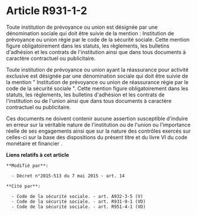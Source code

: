 # Article R931-1-2

Toute institution de prévoyance ou union est désignée par une dénomination sociale qui doit être suivie de la mention :
Institution de prévoyance ou union régie par le code de la sécurité sociale. Cette mention figure obligatoirement dans les
statuts, les règlements, les bulletins d'adhésion et les contrats de l'institution ainsi que dans tous documents à caractère
contractuel ou publicitaire. 

Toute institution de prévoyance ou union ayant la réassurance pour activité exclusive est désignée par une dénomination
sociale qui doit être suivie de la mention " Institution de prévoyance ou union de réassurance régie par le code de la
sécurité sociale ". Cette mention figure obligatoirement dans les statuts, les règlements, les bulletins d'adhésion et les
contrats de l'institution ou de l'union ainsi que dans tous documents à caractère contractuel ou publicitaire. 

Ces documents ne doivent contenir aucune assertion susceptible d'induire en erreur sur la véritable nature de l'institution
ou de l'union ou l'importance réelle de ses engagements ainsi que sur la nature des contrôles exercés sur celles-ci sur la
base des dispositions du présent titre      et du livre VI du code monétaire et financier .

**Liens relatifs à cet article**

	**Modifié par**:

	  - Décret n°2015-513 du 7 mai 2015 - art. 14

	**Cité par**:

	  - Code de la sécurité sociale. - art. A932-3-5 (V)
	  - Code de la sécurité sociale. - art. R931-9-1 (VD)
	  - Code de la sécurité sociale. - art. R951-4-1 (VD)
